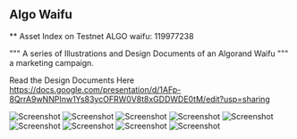 ## Algo Waifu

** Asset Index on Testnet
ALGO waifu: 119977238

""" A series of Illustrations and Design Documents of an Algorand Waifu
""" a marketing campaign. 

Read the Design Documents Here
https://docs.google.com/presentation/d/1AFp-8QrrA9wNNPInw1Ys83ycOFRW0V8t8xGDDWDE0tM/edit?usp=sharing

![Screenshot](AlgowaifuRender1.png)
![Screenshot](AlgowaifuRender2.png)
![Screenshot](AlgowaifuRender7.png)
![Screenshot](Algowaifu.png)
![Screenshot](Algowaifu_2.png)
![Screenshot](Algowaifu_3.png)
![Screenshot](Algowaifu_4.png)
![Screenshot](Algowaifu_5.png)
![Screenshot](Algowaifu_6.png)
